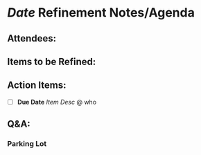 # *Date* Refinement Notes/Agenda

## Attendees:

## Items to be Refined:


## Action Items:
- [ ] **Due Date** *Item Desc* @ who

## Q&A:


### Parking Lot




